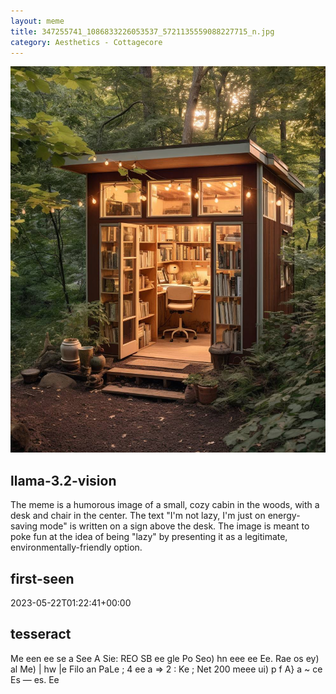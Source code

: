 ```yaml
---
layout: meme
title: 347255741_1086833226053537_5721135559088227715_n.jpg
category: Aesthetics - Cottagecore
---
```


<div markdown="0"><a href="347255741_1086833226053537_5721135559088227715_n.jpg"><img class="photo" src="347255741_1086833226053537_5721135559088227715_n.jpg" /></a>

<h2>llama-3.2-vision</h2>
<p title="Llama-3.2-11B is a really good model that probably gets the visual details right but doesn't understand literary or media references, and often fails to accurately represent the physical arrangement of objects and the implied relationships between the objects.">The meme is a humorous image of a small, cozy cabin in the woods, with a desk and chair in the center. The text &quot;I&#x27;m not lazy, I&#x27;m just on energy-saving mode&quot; is written on a sign above the desk. The image is meant to poke fun at the idea of being &quot;lazy&quot; by presenting it as a legitimate, environmentally-friendly option.</p>

<h2>first-seen</h2>
<p title="Because Git doesn't preserve file modification times, this metadata file contains the file's modification time when it was added to the library.">2023-05-22T01:22:41+00:00</p>

<h2>tesseract</h2>
<p title="Tesseract is often terrible and just gives a lot of nonsense characters, but it used to be the state of the art, and usually it is better at correctly representing text than llama-3.2-vision-11b.">Me een ee se a See  A Sie: REO  SB ee gle Po Seo) hn eee  ee Ee. Rae os ey) al Me)  | hw |e Filo an PaLe  ; 4 ee a =&gt; 2 : Ke ; Net 200 meee  ui) p f A&#125; a ~  ce Es — es. Ee</p>

</div>


